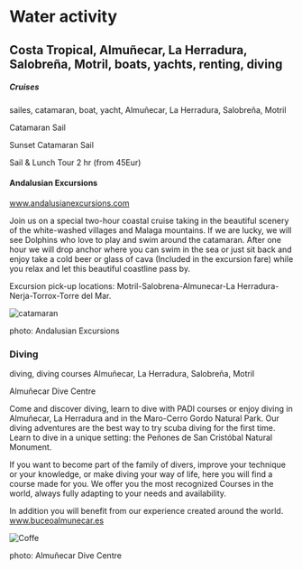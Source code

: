 # Water activity

## Costa Tropical, Almuñecar, La Herradura, Salobreña, Motril, boats, yachts, renting, diving

##### Cruises

sailes, catamaran, boat, yacht, Almuñecar, La Herradura, Salobreña, Motril

Catamaran Sail

Sunset Catamaran Sail

Sail & Lunch Tour 2 hr (from 45Eur)

#### Andalusian Excursions

www.andalusianexcursions.com

Join us on a special two-hour coastal cruise taking in the beautiful scenery of the white-washed villages
and Malaga mountains. If we are lucky, we will see Dolphins who love to play and swim around the
catamaran. After one hour we will drop anchor where you can swim in the sea or just sit back and enjoy
take a cold beer or glass of cava (Included in the excursion fare) while you relax and let this beautiful
coastline pass by.

Excursion pick-up locations: Motril-Salobrena-Almunecar-La Herradura-Nerja-Torrox-Torre del Mar.

![catamaran](/img/katamaran.jpeg)

photo: Andalusian Excursions

### Diving

diving, diving courses Almuñecar, La Herradura, Salobreña, Motril

Almuñecar Dive Centre

Come and discover diving, learn to dive with PADI courses or enjoy diving in Almuñecar, La Herradura
and in the Maro-Cerro Gordo Natural Park.
Our diving adventures are the best way to try scuba diving for the first time. Learn to dive in a unique
setting: the Peñones de San Cristóbal Natural Monument.

If you want to become part of the family of divers, improve your technique or your knowledge, or make
diving your way of life, here you will find a course made for you.
We offer you the most recognized Courses in the world, always fully adapting to your needs and
availability.

In addition you will benefit from our experience created around the world.
www.buceoalmunecar.es

![Coffe](/img/diving2.jpeg)

photo: Almuñecar Dive Centre